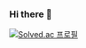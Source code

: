 ### Hi there 👋

[![Solved.ac
프로필](http://mazassumnida.wtf/api/generate_badge?boj=thdruddyd21)](https://solved.ac/thdruddyd21)
